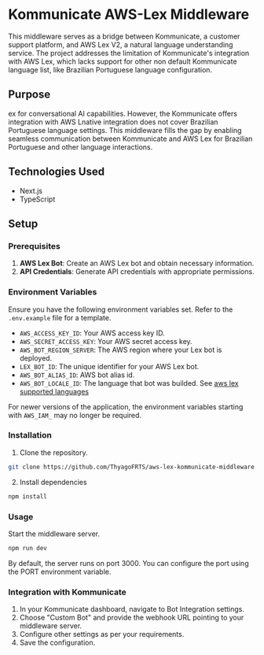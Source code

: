 # Kommunicate AWS-Lex Middleware

This middleware serves as a bridge between Kommunicate, a customer support platform, and AWS Lex V2, a natural language understanding service. The project addresses the limitation of Kommunicate's integration with AWS Lex, which lacks support for other non default Kommunicate language list, like Brazilian Portuguese language configuration.

## Purpose

ex for conversational AI capabilities. However, the
Kommunicate offers integration with AWS Lnative integration does not cover Brazilian Portuguese language settings. This middleware fills the gap by enabling seamless communication between Kommunicate and AWS Lex for Brazilian Portuguese and other language interactions.

## Technologies Used

- Next.js
- TypeScript

## Setup

### Prerequisites

1. **AWS Lex Bot**: Create an AWS Lex bot and obtain necessary information.
2. **API Credentials**: Generate API credentials with appropriate permissions.

### Environment Variables

Ensure you have the following environment variables set. Refer to the `.env.example` file for a template.

- `AWS_ACCESS_KEY_ID`: Your AWS access key ID.
- `AWS_SECRET_ACCESS_KEY`: Your AWS secret access key.
- `AWS_BOT_REGION_SERVER`: The AWS region where your Lex bot is deployed.
- `LEX_BOT_ID`: The unique identifier for your AWS Lex bot.
- `AWS_BOT_ALIAS_ID`: AWS bot alias id.
- `AWS_BOT_LOCALE_ID`: The language that bot was builded. See [aws lex supported languages](https://docs.aws.amazon.com/lexv2/latest/dg/how-languages.html)

For newer versions of the application, the environment variables starting with `AWS_IAM_` may no longer be required.

### Installation

1. Clone the repository.

```bash
git clone https://github.com/ThyagoFRTS/aws-lex-kommunicate-middleware.git
```

2. Install dependencies

```bash
npm install
```

### Usage

Start the middleware server.

```bash
npm run dev
```

By default, the server runs on port 3000. You can configure the port using the PORT environment variable.

### Integration with Kommunicate

1. In your Kommunicate dashboard, navigate to Bot Integration settings.
2. Choose "Custom Bot" and provide the webhook URL pointing to your middleware server.
3. Configure other settings as per your requirements.
4. Save the configuration.
